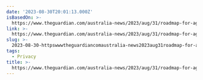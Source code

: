 ```yaml
---
date: '2023-08-30T20:01:13.000Z'
isBasedOn: >-
  https://www.theguardian.com/australia-news/2023/aug/31/roadmap-for-age-verification-online-pornographic-material-adult-websites-australia-law
link: >-
  https://www.theguardian.com/australia-news/2023/aug/31/roadmap-for-age-verification-online-pornographic-material-adult-websites-australia-law
slug: >-
  2023-08-30-httpswwwtheguardiancomaustralia-news2023aug31roadmap-for-age-verification-online-pornographic-material-adult-websites-australia-law
tags:
  - Privacy
title: >-
  https://www.theguardian.com/australia-news/2023/aug/31/roadmap-for-age-verification-online-pornographic-material-adult-websites-australia-law
---
```


